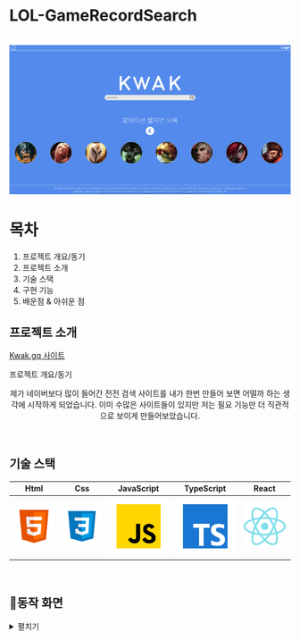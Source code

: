 # LOL-GameRecordSearch

<p align="center">
  <br>
  <img src="/public/kwakGG-main.png">
  <br>
</p>

# 목차
1. 프로젝트 개요/동기
2. 프로젝트 소개
3. 기술 스택
4. 구현 기능
5. 배운점 & 아쉬운 점

## 프로젝트 소개
[Kwak.gq 사이트](https://kwak.gq/)

<p align="justify">
프로젝트 개요/동기
</p>

<p align="center">
제가 네이버보다 많이 들어간 전전 검색 사이트를 내가 한번 만들어 보면 어떨까 하는 생각에 시작하게 되었습니다.
이미 수많은 사이트들이 있지만 저는 필요 기능만 더 직관적으로 보이게 만들어보았습니다.
</p>

<br>

## 기술 스택

|  Html   |   Css   | JavaScript | TypeScript |  React   |
| :-----: | :-----: | :--------: | :--------: | :------: |
| ![html] | ![css]  |   ![js]    |    ![ts]   | ![react] |

<br>

## :office:동작 화면
<details markdown="1">
<summary>펼치기</summary>

* **Main Page**

![메인로고](https://user-images.githubusercontent.com/67895755/202905191-cb9e2075-cd84-4613-b19f-bcc9700b1943.gif)

* **Search1 Page**

![전적검색](https://user-images.githubusercontent.com/67895755/202905199-6636c41d-deaf-46d1-bfc0-8f00931274ea.gif)

* **Search2 Page**

![최근전적,로테이션](https://user-images.githubusercontent.com/67895755/202905221-ecca16a3-bdef-4864-a273-c72ccf7e0554.gif)

* **Login/SignUp Page**

![로그인](https://user-images.githubusercontent.com/67895755/202905234-7609650c-9fd5-447d-bda8-1a5b7577b44c.gif)


<br>

## 배운 점 & 아쉬운 점

<p align="justify">
일단 부딪혀보자는 마음으로 큰 탈 없이 만들어 보았는데 쉽지 않았지만 각종 에러에 부딪히며 수많은 검색으로 리액트 훅의 다양한 기능들과 JS, Css의 제대로 이해하지 못한 부분을 배웠습니다. 그래도 아직까지 반응형 디자인을 제대로 설계하지 못한 것이 아쉬운 부분인 것 같습니다. 
</p>

<br>

<!-- Stack Icon Refernces -->
[html]: src/assets/images/stack/html.svg
[css]: src/assets/images/stack/css.svg
[js]: src/assets/images/stack/javascript.svg
[ts]: src/assets/images/stack/typescript.svg
[react]: src/assets/images/stack/react.svg
